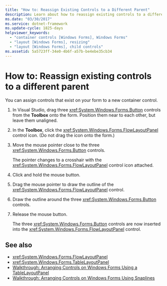 ```yaml
---
title: "How to: Reassign Existing Controls to a Different Parent"
description: Learn about how to reassign existing controls to a different parent in Windows Forms by means of this 7-step process.
ms.date: "03/30/2017"
ms.service: dotnet-framework
ms.update-cycle: 1825-days
helpviewer_keywords:
  - "container controls [Windows Forms], Windows Forms"
  - "layout [Windows Forms], resizing"
  - "layout [Windows Forms], child controls"
ms.assetid: 5a5723ff-34e0-4b6f-a57b-be4ebe35cb34
---
```

# How to: Reassign existing controls to a different parent

You can assign controls that exist on your form to a new container control.

1. In Visual Studio, drag three <xref:System.Windows.Forms.Button> controls from the **Toolbox** onto the form. Position them near to each other, but leave them unaligned.

2. In the **Toolbox**, click the <xref:System.Windows.Forms.FlowLayoutPanel> control icon. (Do not drag the icon onto the form.)

3. Move the mouse pointer close to the three <xref:System.Windows.Forms.Button> controls.

   The pointer changes to a crosshair with the <xref:System.Windows.Forms.FlowLayoutPanel> control icon attached.

4. Click and hold the mouse button.

5. Drag the mouse pointer to draw the outline of the <xref:System.Windows.Forms.FlowLayoutPanel> control.

6. Draw the outline around the three <xref:System.Windows.Forms.Button> controls.

7. Release the mouse button.

   The three <xref:System.Windows.Forms.Button> controls are now inserted into the <xref:System.Windows.Forms.FlowLayoutPanel> control.

## See also

- <xref:System.Windows.Forms.FlowLayoutPanel>
- <xref:System.Windows.Forms.TableLayoutPanel>
- [Walkthrough: Arranging Controls on Windows Forms Using a TableLayoutPanel](walkthrough-arranging-controls-on-windows-forms-using-a-tablelayoutpanel.md)
- [Walkthrough: Arranging Controls on Windows Forms Using Snaplines](walkthrough-arranging-controls-on-windows-forms-using-snaplines.md)
